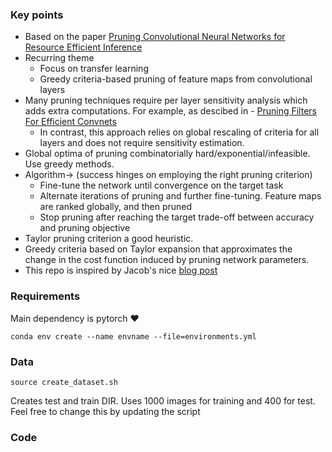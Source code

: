 ### Key points

*  Based on the paper [Pruning Convolutional Neural Networks for Resource Efficient Inference
](https://arxiv.org/abs/1611.06440)
* Recurring theme
  * Focus on transfer learning
  * Greedy criteria-based pruning of feature maps from convolutional layers
* Many pruning techniques require per layer sensitivity analysis which adds extra computations. For example, as descibed in - [ Pruning Filters For Efficient Convnets](https://github.com/rohinarora/Neural-Networks-Pruning/tree/master/1.%20Pruning%20Filters%20For%20Efficient%20Convnets)
  * In contrast, this approach relies on global rescaling of criteria for all layers and does not require sensitivity estimation.
* Global optima of pruning combinatorially hard/exponential/infeasible. Use greedy methods.
* Algorithm-> (success hinges on employing the right pruning criterion)
  * Fine-tune the network until convergence on the target task
  * Alternate iterations of pruning and further fine-tuning. Feature maps are ranked globally, and then pruned
  * Stop pruning after reaching the target trade-off between accuracy and pruning objective
* Taylor pruning criterion a good heuristic.
* Greedy criteria based on Taylor expansion that approximates the change in the cost function induced by pruning network parameters.
* This repo is inspired by Jacob's nice [blog post](https://jacobgil.github.io/deeplearning/pruning-deep-learning)

### Requirements
Main dependency is pytorch :heart:

```conda env create --name envname --file=environments.yml```

### Data

```source create_dataset.sh```

Creates test and train DIR. Uses 1000 images for training and 400 for test. Feel free to change this by updating the script

### Code
